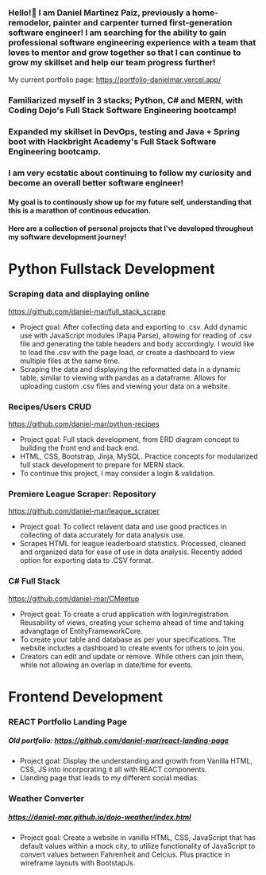### Hello!👋 I am Daniel Martinez Paiz, previously a home-remodelor, painter and carpenter turned first-generation software engineer! I am searching for the ability to gain professional software engineering experience with a team that loves to mentor and grow together so that I can continue to grow my skillset and help our team progress further! 

My current portfolio page: https://portfolio-danielmar.vercel.app/

### Familiarized myself in 3 stacks; Python, C# and MERN, with Coding Dojo's Full Stack Software Engineering bootcamp!
### Expanded my skillset in DevOps, testing and Java + Spring boot with Hackbright Academy's Full Stack Software Engineering bootcamp. 
### I am very ecstatic about continuing to follow my curiosity and become an overall better software engineer! 
#### My goal is to continously show up for my future self, understanding that this is a marathon of continous education.

#### Here are a collection of personal projects that I've developed throughout my software development journey!

# Python Fullstack Development
### Scraping data and displaying online
https://github.com/daniel-mar/full_stack_scrape
- Project goal: After collecting data and exporting to .csv. Add dynamic use with JavaScript modules (Papa Parse), allowing for reading of .csv file and generating the table headers and body accordingly. I would like to load the .csv with the page load, or create a dashboard to view multiple files at the same time.
- Scraping the data and displaying the reformatted data in a dynamic table, similar to viewing with pandas as a dataframe. Allows for uploading custom .csv files and viewing your data on a website.

### Recipes/Users CRUD
https://github.com/daniel-mar/python-recipes
- Project goal: Full stack development, from ERD diagram concept to building the front end and back end.
- HTML, CSS, Bootstrap, Jinja, MySQL. Practice concepts for modularized full stack development to prepare for MERN stack.
- To continue this project, I may consider a login & validation.

### Premiere League Scraper: Repository
https://github.com/daniel-mar/league_scraper
- Project goal: To collect relavent data and use good practices in collecting of data accurately for data analysis use. 
- Scrapes HTML for league leaderboard statistics. Processed, cleaned and organized data for ease of use in data analysis. Recently added option for exporting data to .CSV format.

### C# Full Stack
https://github.com/daniel-mar/CMeetup
- Project goal: To create a crud application with login/registration. Reusability of views, creating your schema ahead of time and taking advangtage of EntityFrameworkCore.
- To create your table and database as per your specifications. The website includes a dashboard to create events for others to join you.
- Creators can edit and update or remove. While others can join them, while not allowing an overlap in date/time for events.

# Frontend Development

### REACT Portfolio Landing Page
##### Old portfolio: https://github.com/daniel-mar/react-landing-page
- Project goal: Display the understanding and growth from Vanilla HTML, CSS, JS into incorporating it all with REACT components.
- Llanding page that leads to my different social medias.
  
### Weather Converter
##### https://daniel-mar.github.io/dojo-weather/index.html
- Project goal: Create a website in vanilla HTML, CSS, JavaScript that has default values within a mock city, to utilize functionality of JavaScript to convert values between Fahrenheit and Celcius. Plus practice in wireframe layouts with BootstapJs.

<!--
**daniel-mar/daniel-mar** is a ✨ _special_ ✨ repository because its `README.md` (this file) appears on your GitHub profile.

Here are some ideas to get you started:

- 🔭 I’m currently working on ...
- 🌱 I’m currently learning ...
- 👯 I’m looking to collaborate on ...
- 🤔 I’m looking for help with ...
- 💬 Ask me about ...
- 📫 How to reach me: ...
- 😄 Pronouns: ...
-->

